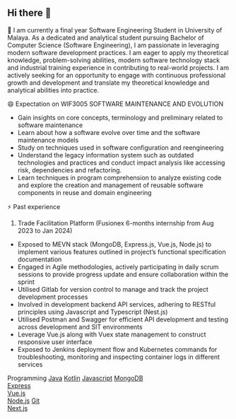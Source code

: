 ## Hi there 👋

🌱 I am currently a final year Software Engineering Student in University of Malaya. As a dedicated and analytical student pursuing Bachelor of Computer Science (Software Engineering), I am passionate in leveraging modern software development practices. I am eager to apply my theoretical knowledge, problem-solving abilities, modern software technology stack and industrial training experience in contributing to real-world projects. I am actively seeking for an opportunity to  engage with continuous professional growth and development and translate my theoretical knowledge and analytical abilities into practice.

😄 Expectation on WIF3005 SOFTWARE MAINTENANCE AND EVOLUTION
- Gain insights on core concepts, terminology and preliminary related to software maintenance 
- Learn about how a software evolve over time and the software maintenance models 
- Study on techniques used in software configuration and reengineering
- Understand the legacy information system such as outdated technologies and practices and conduct impact analysis like accessing risk, dependencies and refactoring.
- Learn techniques in program comprehension to analyze existing code and explore the creation and management of reusable software components in reuse and domain engineering

⚡ Past experience 
1) Trade Facilitation Platform (Fusionex 6-months internship from Aug 2023 to Jan 2024)
- Exposed to MEVN stack (MongoDB, Express.js, Vue.js, Node.js) to implement various features outlined in project’s functional specification documentation
- Engaged in Agile methodologies, actively participating in daily scrum sessions to provide progress update and ensure collaboration within the sprint 
- Utilised Gitlab for version control to manage and track the project development processes
- Involved in development backend API services, adhering to RESTful principles using Javascript and Typescript (Nest.js) 
- Utilised Postman and Swagger for efficient API development and testing across development and SIT environments 
- Leverage Vue.js along with Vuex state management to construct responsive user interface  
- Exposed to Jenkins deployment flow and Kubernetes commands for troubleshooting, monitoring and inspecting container logs in different services

Programming 
[Java](https://user-images.githubusercontent.com/25181517/117201156-9a724800-adec-11eb-9a9d-3cd0f67da4bc.png)
[Kotlin](https://user-images.githubusercontent.com/25181517/185062810-7ee0c3d2-17f2-4a98-9d8a-a9576947692b.png)
[Javascript](https://user-images.githubusercontent.com/25181517/117447155-6a868a00-af3d-11eb-9cfe-245df15c9f3f.png)
[MongoDB](https://user-images.githubusercontent.com/25181517/182884177-d48a8579-2cd0-447a-b9a6-ffc7cb02560e.png)  
[Express](https://user-images.githubusercontent.com/25181517/183859966-a3462d8d-1bc7-4880-b353-e2cbed900ed6.png)  
[Vue.js](https://user-images.githubusercontent.com/25181517/117448124-a2da9800-af3e-11eb-85d2-bd1b69b65603.png)  
[Node.js](https://user-images.githubusercontent.com/25181517/183568594-85e280a7-0d7e-4d1a-9028-c8c2209e073c.png)
[Git](https://user-images.githubusercontent.com/25181517/192108372-f71d70ac-7ae6-4c0d-8395-51d8870c2ef0.png)  
[Next.js](https://github.com/marwin1991/profile-technology-icons/assets/136815194/5f8c622c-c217-4649-b0a9-7e0ee24bd704)  

<!--
**MoneyCheongJx/MoneyCheongJx** is a ✨ _special_ ✨ repository because its `README.md` (this file) appears on your GitHub profile.

Here are some ideas to get you started:

- 🔭 I’m currently working on ...
- 🌱 I’m currently learning ...
- 👯 I’m looking to collaborate on ...
- 🤔 I’m looking for help with ...
- 💬 Ask me about ...
- 📫 How to reach me: ...
- 😄 Pronouns: ...
- ⚡ Fun fact: ...
-->
